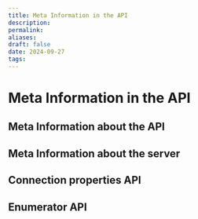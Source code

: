 ```yaml
---
title: Meta Information in the API
description: 
permalink: 
aliases: 
draft: false
date: 2024-09-27
tags: 
---
```

# Meta Information in the API

## Meta Information about the API



## Meta Information about the server



## Connection properties API


## Enumerator API


